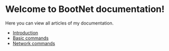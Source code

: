 # Welcome to BootNet documentation!
Here you can view all articles of my documentation.
- [Introduction](https://pto-buon.github.io/BootNet/introduction.md)
- [Basic commands](https://pto-buon.github.io/BootNet/basic-commands.md)
- [Network commands](https://pto-buon.github.io/BootNet/network-commands.md)

